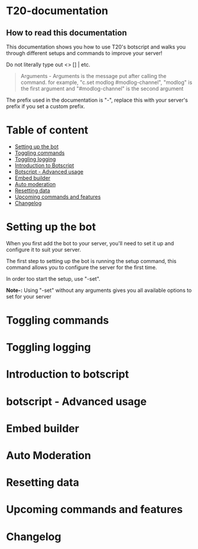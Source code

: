# T20-documentation

## How to read this documentation

This documentation shows you how to use T20's botscript and walks you through different setups and commands to improve your server!

Do not literally type out <> [] | etc.

> Arguments - Arguments is the message put after calling the command. for example, "c.set modlog #modlog-channel", "modlog" is the first argument and "#modlog-channel" is the second argument

The prefix used in the documentation is "-", replace this with your server's prefix if you set a custom prefix.

# Table of content

* [Setting up the bot](#setting-up-the-bot)
* [Toggling commands](#-Toggling-commands)
* [Toggling logging](#-Toggling-logging)
* [Introduction to Botscript](#-Introduction-to-botscript)
* [Botscript - Advanced usage](#-Botscript---Advanced-usage)
* [Embed builder](#-Embed-builder)
* [Auto moderation](#-Auto-moderation)
* [Resetting data](#-Resetting-date)
* [Upcoming commands and features](#-Upcoming-commands-and-features)
* [Changelog](#-Changelog)


# Setting up the bot

When you first add the bot to your server, you'll need to set it up and configure it to suit your server. 

The first step to setting up the bot is running the setup command, this command allows you to configure the server for the first time.

In order too start the setup, use "-set".

**Note-:** Using "-set" without any arguments gives you all available options to set for your server

# Toggling commands

# Toggling logging

# Introduction to botscript

# botscript - Advanced usage

# Embed builder

# Auto Moderation

# Resetting data

# Upcoming commands and features

# Changelog




